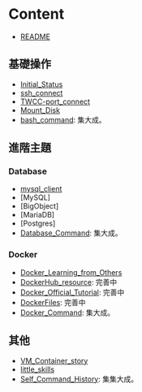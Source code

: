 # Content

- [README](./README.md)

## 基礎操作

- [Initial_Status](./Initial_Status.md)
- [ssh_connect](./ssh_connect.md)
- [TWCC-port_connect](./TWCC-port_connect.md)
- [Mount_Disk](./Mount_Disk.md)
- [bash_command](./bash_command.md): 集大成。

## 進階主題

### Database

- [mysql_client](./mysql_client.md)
- [MySQL]
- [BigObject]
- [MariaDB]
- [Postgres]
- [Database_Command](./Database_Command.md): 集大成。

### Docker

- [Docker_Learning_from_Others](./Docker_Learning_from_Others.md)
- [DockerHub_resource](./DockerHub_resource.md): 完善中
- [Docker_Official_Tutorial](./Docker_Official_Tutorial.md): 完善中
- [DockerFiles](./DockerFiles.md): 完善中
- [Docker_Command](./Docker_Command.md): 集大成。

## 其他

- [VM_Container_story](./VM_Container_story.md)
- [little_skills](./little_skills.md)
- [Self_Command_History](./Self_Command_History.md): 集集大成。
